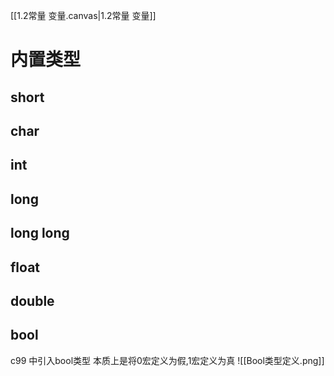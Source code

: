 [[1.2常量 变量.canvas|1.2常量 变量]]
# 内置类型
## short
## char
## int 
## long
## long long
## float
## double
## bool
c99 中引入bool类型
本质上是将0宏定义为假,1宏定义为真
![[Bool类型定义.png]]




